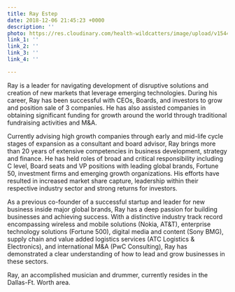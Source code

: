 ```yaml
---
title: Ray Estep
date: 2018-12-06 21:45:23 +0000
description: ''
photo: https://res.cloudinary.com/health-wildcatters/image/upload/v1544132736/image.png
link_1: ''
link_2: ''
link_3: ''
link_4: ''

---
```

Ray is a leader for navigating development of disruptive solutions and creation of new markets that leverage emerging technologies. During his career, Ray has been successful with CEOs, Boards, and investors to grow and position sale of 3 companies. He has also assisted companies in obtaining significant funding for growth around the world through traditional fundraising activities and M&A.

Currently advising high growth companies through early and mid-life cycle stages of expansion as a consultant and board advisor, Ray brings more than 20 years of extensive competencies in business development, strategy and finance. He has held roles of broad and critical responsibility including C level, Board seats and VP positions with leading global brands, Fortune 50, investment firms and emerging growth organizations. His efforts have resulted in increased market share capture, leadership within their respective industry sector and strong returns for investors.

As a previous co-founder of a successful startup and leader for new business inside major global brands, Ray has a deep passion for building businesses and achieving success. With a distinctive industry track record encompassing wireless and mobile solutions (Nokia, AT&T), enterprise technology solutions (Fortune 500), digital media and content (Sony BMG), supply chain and value added logistics services (ATC Logistics & Electronics), and international M&A (PwC Consulting), Ray has demonstrated a clear understanding of how to lead and grow businesses in these sectors.

Ray, an accomplished musician and drummer, currently resides in the Dallas-Ft. Worth area.